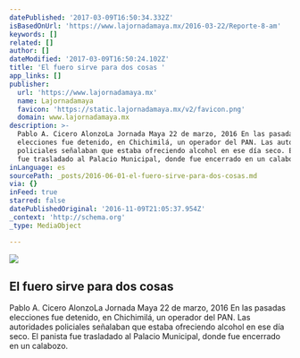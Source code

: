 ```yaml
---
datePublished: '2017-03-09T16:50:34.332Z'
isBasedOnUrl: 'https://www.lajornadamaya.mx/2016-03-22/Reporte-8-am'
keywords: []
related: []
author: []
dateModified: '2017-03-09T16:50:24.102Z'
title: 'El fuero sirve para dos cosas '
app_links: []
publisher:
  url: 'https://www.lajornadamaya.mx'
  name: Lajornadamaya
  favicon: 'https://static.lajornadamaya.mx/v2/favicon.png'
  domain: www.lajornadamaya.mx
description: >-
  Pablo A. Cicero AlonzoLa Jornada Maya 22 de marzo, 2016 En las pasadas
  elecciones fue detenido, en Chichimilá, un operador del PAN. Las autoridades
  policiales señalaban que estaba ofreciendo alcohol en ese día seco. El panista
  fue trasladado al Palacio Municipal, donde fue encerrado en un calabozo.
inLanguage: es
sourcePath: _posts/2016-06-01-el-fuero-sirve-para-dos-cosas.md
via: {}
inFeed: true
starred: false
datePublishedOriginal: '2016-11-09T21:05:37.954Z'
_context: 'http://schema.org'
_type: MediaObject

---
```

<article style=""><img src="https://s3-us-west-2.amazonaws.com/the-grid-img/p/674fdb134849878af2f52983ca44740b15971e11.jpg" /><h1>El fuero sirve para dos cosas </h1><p>Pablo A. Cicero AlonzoLa Jornada Maya 22 de marzo, 2016 En las pasadas elecciones fue detenido, en Chichimilá, un operador del PAN. Las autoridades policiales señalaban que estaba ofreciendo alcohol en ese día seco. El panista fue trasladado al Palacio Municipal, donde fue encerrado en un calabozo.</p></article>